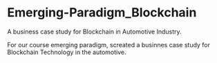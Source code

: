 # Emerging-Paradigm_Blockchain
A business case study for Blockchain in Automotive Industry.

For our course emerging paradigm, screated a businnes case study for Blockchain Technology in the automotive. 
